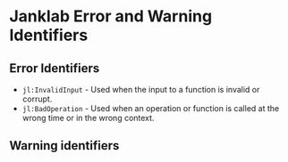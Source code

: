 # Janklab Error and Warning Identifiers

## Error Identifiers

* `jl:InvalidInput` - Used when the input to a function is invalid or corrupt.
* `jl:BadOperation` - Used when an operation or function is called at the wrong time or in the wrong context.

## Warning identifiers
